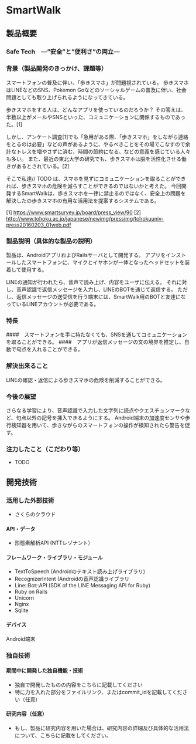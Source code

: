 # SmartWalk

## 製品概要
### Safe Tech　―”安全”と”便利さ”の両立―

### 背景（製品開発のきっかけ、課題等）
スマートフォンの普及に伴い、「歩きスマホ」が問題視されている。
歩きスマホはLINEなどのSNS、Pokemon Goなどのソーシャルゲームの普及に伴い、社会問題としても取り上げられるようになってきている。

歩きスマホをする人は、どんなアプリを使っているのだろうか？
その答えは、半数以上がメールやSNSといった、コミュニケーションに関係するものであった。[1]

しかし、アンケート調査[1]でも「急用がある際、「歩きスマホ」をしながら連絡をとるのは必要」などの声があるように、やるべきことをその場でこなすので余計なトレスを増やさずに済む、時間の節約になる、などの意義を感じている人々も多い。
また、最近の東北大学の研究でも、歩きスマホは脳を活性化させる働きがあるとされている。[2]

そこで私達// TODO は、スマホを見ずにコミュニケーションを取ることができれば、歩きスマホの危険を減らすことができるのではないかと考えた。
今回開発するSmartWalkは、歩きスマホを一律に禁止るのではなく、安全上の問題を解決したの歩きスマホの有用な活用法を提案するシステムである。

[1] https://www.smartsurvey.jp/board/press_view/90
[2] http://www.tohoku.ac.jp/japanese/newimg/pressimg/tohokuuniv-press20160203_01web.pdf

### 製品説明（具体的な製品の説明）
製品は、AndroidアプリおよびRailsサーバとして開発する。
アプリをインストールしたスマートフォンに、マイクとイヤホンが一体となったヘッドセットを装着して使用する。

LINEの通知が行われたら、音声で読み上げ、内容をユーザに伝える。
それに対し、音声認識で返信メッセージを入力し、LINEのBOTを通じて返信する。
ただし、返信メッセージの送受信を行う端末には、SmartWalk用のBOTと友達になっているLINEアカウントが必要である。

### 特長
####　スマートフォンを手に持たなくても、SNSを通してコミュニケーションを取ることができる。
####　アプリが返信メッセージの文の境界を推定し、自動で句点を入れることができる。

### 解決出来ること
LINEの確認・返信による歩きスマホの危険を削減することができる。

### 今後の展望
さらなる学習により、音声認識で入力した文字列に読点やクエスチョンマークなど、句点以外の記号を挿入できるようにする。
Android端末の加速度センサや歩行検知器を用いて、歩きながらのスマートフォンの操作が検知されたら警告を促す。

### 注力したこと（こだわり等）
* TODO

## 開発技術
### 活用した外部技術
* さくらのクラウド

#### API・データ
* 形態素解析API (NTTレゾナント）

#### フレームワーク・ライブラリ・モジュール
* TextToSpeech (Androidのテキスト読み上げライブラリ)
* RecognizerIntent (Androidの音声認識ライブラリ
* Line::Bot::API (SDK of the LINE Messaging API for Ruby)
* Ruby on Rails
* Unicorn
* Nginx
* Sqlite

#### デバイス
Android端末

### 独自技術
#### 期間中に開発した独自機能・技術
* 独自で開発したものの内容をこちらに記載してください
* 特に力を入れた部分をファイルリンク、またはcommit_idを記載してください（任意）

#### 研究内容（任意）
* もし、製品に研究内容を用いた場合は、研究内容の詳細及び具体的な活用法について、こちらに記載をしてください。

